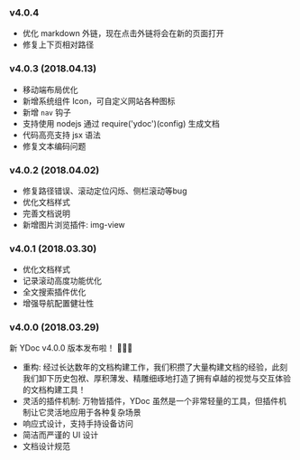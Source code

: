 <!-- ## 新 YDoc v4.0.0 版本发布啦！ 🎉🎉🎉 -->
### v4.0.4
- 优化 markdown 外链，现在点击外链将会在新的页面打开
- 修复上下页相对路径

### v4.0.3 (2018.04.13)
- 移动端布局优化
- 新增系统组件 Icon，可自定义网站各种图标
- 新增 `nav` 钩子
- 支持使用 nodejs 通过 require('ydoc')(config) 生成文档
- 代码高亮支持 jsx 语法
- 修复文本编码问题

### v4.0.2 (2018.04.02)
- 修复路径错误、滚动定位闪烁、侧栏滚动等bug
- 优化文档样式
- 完善文档说明
- 新增图片浏览插件: img-view

### v4.0.1 (2018.03.30)
- 优化文档样式
- 记录滚动高度功能优化
- 全文搜索插件优化
- 增强导航配置健壮性

### v4.0.0 (2018.03.29)

新 YDoc v4.0.0 版本发布啦！ 🎉🎉🎉
- 重构: 经过长达数年的文档构建工作，我们积攒了大量构建文档的经验，此刻我们卸下历史包袱、厚积薄发、精雕细琢地打造了拥有卓越的视觉与交互体验的文档构建工具！
- 灵活的插件机制: 万物皆插件，YDoc 虽然是一个非常轻量的工具，但插件机制让它灵活地应用于各种复杂场景
- 响应式设计，支持手持设备访问
- 简洁而严谨的 UI 设计
- 文档设计规范

